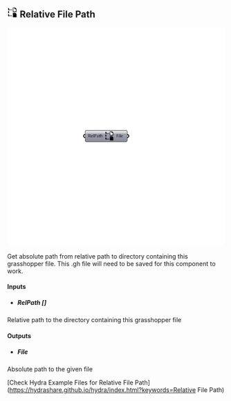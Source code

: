 ## ![](../../images/icons/Relative_File_Path.png) Relative File Path

![](../../images/components/Relative_File_Path.png)

Get absolute path from relative path to directory containing this grasshopper file. This .gh file will need to be saved for this component to work.

#### Inputs
* ##### RelPath []
Relative path to the directory containing this grasshopper file

#### Outputs
* ##### File
Absolute path to the given file


[Check Hydra Example Files for Relative File Path](https://hydrashare.github.io/hydra/index.html?keywords=Relative File Path)